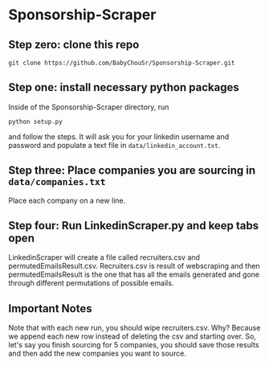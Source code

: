 # Sponsorship-Scraper

## Step zero: clone this repo

```
git clone https://github.com/BabyChouSr/Sponsorship-Scraper.git
```

## Step one: install necessary python packages

Inside of the Sponsorship-Scraper directory, run

```
python setup.py
```

and follow the steps. It will ask you for your linkedin username and password and populate a text file in `data/linkedin_account.txt`.

## Step three: Place companies you are sourcing in `data/companies.txt`

Place each company on a new line.

## Step four: Run LinkedinScraper.py and keep tabs open

LinkedinScraper will create a file called recruiters.csv and permutedEmailsResult.csv. Recruiters.csv is result of webscraping and then permutedEmailsResult is the one that has all the emails generated and gone through different permutations of possible emails.

## Important Notes

Note that with each new run, you should wipe recruiters.csv. Why? Because we append each new row instead of deleting the csv and starting over. So, let's say
you finish sourcing for 5 companies, you should save those results and then add the new companies you want to source.
